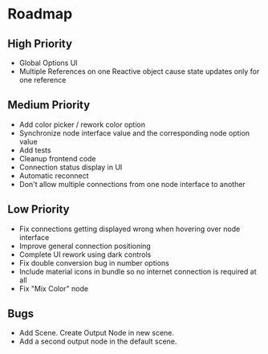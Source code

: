 # Roadmap

## High Priority
- Global Options UI
- Multiple References on one Reactive object cause state updates only for one reference

## Medium Priority
- Add color picker / rework color option
- Synchronize node interface value and the corresponding node option value
- Add tests
- Cleanup frontend code
- Connection status display in UI
- Automatic reconnect
- Don't allow multiple connections from one node interface to another

## Low Priority
- Fix connections getting displayed wrong when hovering over node interface
- Improve general connection positioning
- Complete UI rework using dark controls
- Fix double conversion bug in number options
- Include material icons in bundle so no internet connection is required at all
- Fix "Mix Color" node

## Bugs
- Add Scene. Create Output Node in new scene.
- Add a second output node in the default scene.